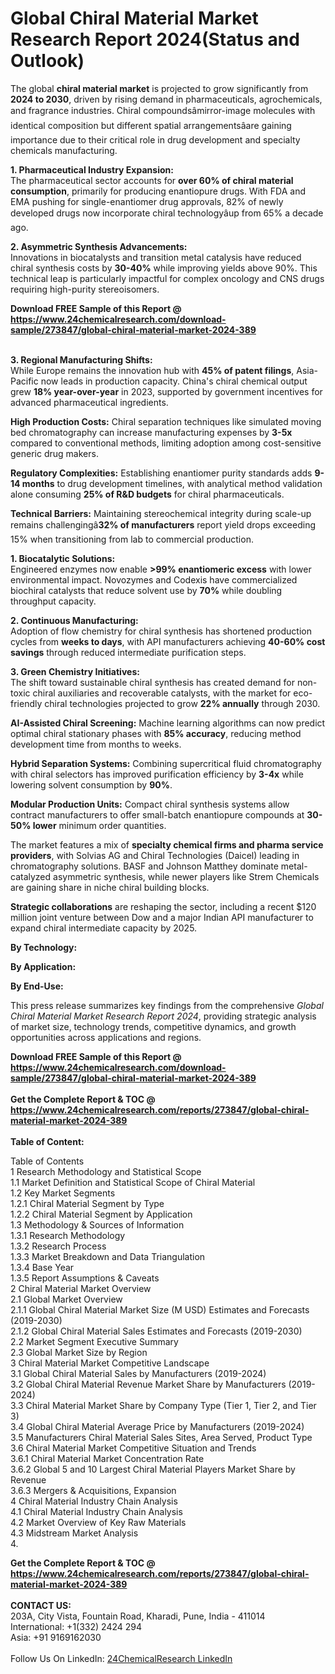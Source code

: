 <h1>Global Chiral Material Market Research Report 2024(Status and Outlook)</h1><p>The global <strong>chiral material market</strong> is projected to grow significantly from <strong>2024 to 2030</strong>, driven by rising demand in pharmaceuticals, agrochemicals, and fragrance industries. Chiral compoundsâmirror-image molecules with identical composition but different spatial arrangementsâare gaining importance due to their critical role in drug development and specialty chemicals manufacturing.</p><p><strong>1. Pharmaceutical Industry Expansion:</strong><br>
The pharmaceutical sector accounts for <strong>over 60% of chiral material consumption</strong>, primarily for producing enantiopure drugs. With FDA and EMA pushing for single-enantiomer drug approvals, 82% of newly developed drugs now incorporate chiral technologyâup from 65% a decade ago.</p><p><strong>2. Asymmetric Synthesis Advancements:</strong><br>
Innovations in biocatalysts and transition metal catalysis have reduced chiral synthesis costs by <strong>30-40%</strong> while improving yields above 90%. This technical leap is particularly impactful for complex oncology and CNS drugs requiring high-purity stereoisomers.</p><div><b>Download FREE Sample of this Report @ 
            <a href="https://www.24chemicalresearch.com/download-sample/273847/global-chiral-material-market-2024-389">
            https://www.24chemicalresearch.com/download-sample/273847/global-chiral-material-market-2024-389</a></b></div><br><p><strong>3. Regional Manufacturing Shifts:</strong><br>
While Europe remains the innovation hub with <strong>45% of patent filings</strong>, Asia-Pacific now leads in production capacity. China's chiral chemical output grew <strong>18% year-over-year</strong> in 2023, supported by government incentives for advanced pharmaceutical ingredients.</p><p><strong>High Production Costs:</strong> Chiral separation techniques like simulated moving bed chromatography can increase manufacturing expenses by <strong>3-5x</strong> compared to conventional methods, limiting adoption among cost-sensitive generic drug makers.</p><p><strong>Regulatory Complexities:</strong> Establishing enantiomer purity standards adds <strong>9-14 months</strong> to drug development timelines, with analytical method validation alone consuming <strong>25% of R&amp;D budgets</strong> for chiral pharmaceuticals.</p><p><strong>Technical Barriers:</strong> Maintaining stereochemical integrity during scale-up remains challengingâ<strong>32% of manufacturers</strong> report yield drops exceeding 15% when transitioning from lab to commercial production.</p><p><strong>1. Biocatalytic Solutions:</strong><br>
Engineered enzymes now enable <strong>&gt;99% enantiomeric excess</strong> with lower environmental impact. Novozymes and Codexis have commercialized biochiral catalysts that reduce solvent use by <strong>70%</strong> while doubling throughput capacity.</p><p><strong>2. Continuous Manufacturing:</strong><br>
Adoption of flow chemistry for chiral synthesis has shortened production cycles from <strong>weeks to days</strong>, with API manufacturers achieving <strong>40-60% cost savings</strong> through reduced intermediate purification steps.</p><p><strong>3. Green Chemistry Initiatives:</strong><br>
The shift toward sustainable chiral synthesis has created demand for non-toxic chiral auxiliaries and recoverable catalysts, with the market for eco-friendly chiral technologies projected to grow <strong>22% annually</strong> through 2030.</p><p><strong>AI-Assisted Chiral Screening:</strong> Machine learning algorithms can now predict optimal chiral stationary phases with <strong>85% accuracy</strong>, reducing method development time from months to weeks.</p><p><strong>Hybrid Separation Systems:</strong> Combining supercritical fluid chromatography with chiral selectors has improved purification efficiency by <strong>3-4x</strong> while lowering solvent consumption by <strong>90%</strong>.</p><p><strong>Modular Production Units:</strong> Compact chiral synthesis systems allow contract manufacturers to offer small-batch enantiopure compounds at <strong>30-50% lower</strong> minimum order quantities.</p><p>The market features a mix of <strong>specialty chemical firms and pharma service providers</strong>, with Solvias AG and Chiral Technologies (Daicel) leading in chromatography solutions. BASF and Johnson Matthey dominate metal-catalyzed asymmetric synthesis, while newer players like Strem Chemicals are gaining share in niche chiral building blocks.</p><p><strong>Strategic collaborations</strong> are reshaping the sector, including a recent $120 million joint venture between Dow and a major Indian API manufacturer to expand chiral intermediate capacity by 2025.</p><p><strong>By Technology:</strong></p><p><strong>By Application:</strong></p><p><strong>By End-Use:</strong></p><p>This press release summarizes key findings from the comprehensive <em>Global Chiral Material Market Research Report 2024</em>, providing strategic analysis of market size, technology trends, competitive dynamics, and growth opportunities across applications and regions.</p><div><b>Download FREE Sample of this Report @ 
            <a href="https://www.24chemicalresearch.com/download-sample/273847/global-chiral-material-market-2024-389">
            https://www.24chemicalresearch.com/download-sample/273847/global-chiral-material-market-2024-389</a></b></div><br><div><b>Get the Complete Report & TOC @ 
            <a href="https://www.24chemicalresearch.com/reports/273847/global-chiral-material-market-2024-389">
            https://www.24chemicalresearch.com/reports/273847/global-chiral-material-market-2024-389</a></b></div><br>
            <b>Table of Content:</b><p>Table of Contents<br />
1 Research Methodology and Statistical Scope<br />
1.1 Market Definition and Statistical Scope of Chiral Material<br />
1.2 Key Market Segments<br />
1.2.1 Chiral Material Segment by Type<br />
1.2.2 Chiral Material Segment by Application<br />
1.3 Methodology & Sources of Information<br />
1.3.1 Research Methodology<br />
1.3.2 Research Process<br />
1.3.3 Market Breakdown and Data Triangulation<br />
1.3.4 Base Year<br />
1.3.5 Report Assumptions & Caveats<br />
2 Chiral Material Market Overview<br />
2.1 Global Market Overview<br />
2.1.1 Global Chiral Material Market Size (M USD) Estimates and Forecasts (2019-2030)<br />
2.1.2 Global Chiral Material Sales Estimates and Forecasts (2019-2030)<br />
2.2 Market Segment Executive Summary<br />
2.3 Global Market Size by Region<br />
3 Chiral Material Market Competitive Landscape<br />
3.1 Global Chiral Material Sales by Manufacturers (2019-2024)<br />
3.2 Global Chiral Material Revenue Market Share by Manufacturers (2019-2024)<br />
3.3 Chiral Material Market Share by Company Type (Tier 1, Tier 2, and Tier 3)<br />
3.4 Global Chiral Material Average Price by Manufacturers (2019-2024)<br />
3.5 Manufacturers Chiral Material Sales Sites, Area Served, Product Type<br />
3.6 Chiral Material Market Competitive Situation and Trends<br />
3.6.1 Chiral Material Market Concentration Rate<br />
3.6.2 Global 5 and 10 Largest Chiral Material Players Market Share by Revenue<br />
3.6.3 Mergers & Acquisitions, Expansion<br />
4 Chiral Material Industry Chain Analysis<br />
4.1 Chiral Material Industry Chain Analysis<br />
4.2 Market Overview of Key Raw Materials<br />
4.3 Midstream Market Analysis<br />
4.</p><div><b>Get the Complete Report & TOC @ 
            <a href="https://www.24chemicalresearch.com/reports/273847/global-chiral-material-market-2024-389">
            https://www.24chemicalresearch.com/reports/273847/global-chiral-material-market-2024-389</a></b></div><br><b>CONTACT US:</b><br>
            203A, City Vista, Fountain Road, Kharadi, Pune, India - 411014<br>
            International: +1(332) 2424 294<br>
            Asia: +91 9169162030 <br><br>
            Follow Us On LinkedIn: <a href="https://www.linkedin.com/company/24chemicalresearch/">24ChemicalResearch LinkedIn</a>